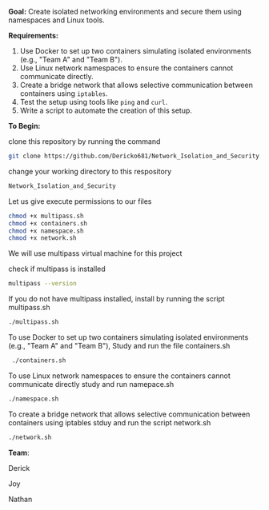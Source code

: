 **Goal:** Create isolated networking environments and secure them using namespaces and Linux tools.

**Requirements:**

1. Use Docker to set up two containers simulating isolated environments (e.g., "Team A" and "Team B").
2. Use Linux network namespaces to ensure the containers cannot communicate directly.
3. Create a bridge network that allows selective communication between containers using `iptables`.
4. Test the setup using tools like `ping` and `curl`.
5. Write a script to automate the creation of this setup.

**To Begin:**

clone this repository by running the command 
```sh
git clone https://github.com/Dericko681/Network_Isolation_and_Security.git
```
change your working directory to this respository
```sh
Network_Isolation_and_Security
```
Let us give execute permissions to our files
```sh
chmod +x multipass.sh
chmod +x containers.sh
chmod +x namespace.sh
chmod +x network.sh
```
We will use multipass virtual machine for this project

check if multipass is installed
```sh
multipass --version
```
If you do not have multipass installed, install by running the script multipass.sh
```sh
./multipass.sh
```

To use Docker to set up two containers simulating isolated environments (e.g., "Team A" and "Team B"), Study and run the file containers.sh

```sh
 ./containers.sh
```
To use Linux network namespaces to ensure the containers cannot communicate directly study and run namepace.sh
```sh
./namespace.sh
```
To create a bridge network that allows selective communication between containers using iptables stduy and run the script network.sh
```sh
./network.sh
```

**Team**:

Derick

Joy

Nathan
